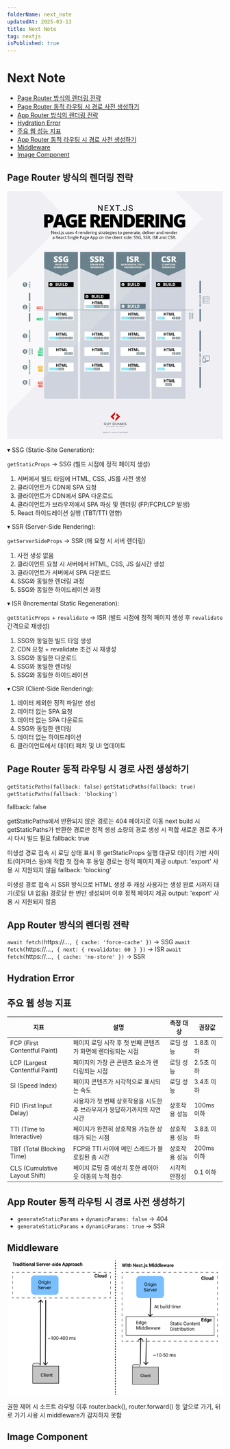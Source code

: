 ```yaml
---
folderName: next_note
updatedAt: 2025-03-13
title: Next Note
tag: nextjs
isPublished: true
---
```


# Next Note

- [Page Router 방식의 렌더링 전략](#page-router-방식의-렌더링-전략)
- [Page Router 동적 라우팅 시 경로 사전 생성하기](#page-router-동적-라우팅-시-경로-사전-생성하기)
- [App Router 방식의 렌더링 전략](#app-router-방식의-렌더링-전략)
- [Hydration Error](#hydration-error)
- [주요 웹 성능 지표](#주요-웹-성능-지표)
- [App Router 동적 라우팅 시 경로 사전 생성하기](#app-router-동적-라우팅-시-경로-사전-생성하기)
- [Middleware](#middleware)
- [Image Component](#image-component)

## Page Router 방식의 렌더링 전략

![img](images/page_router_rendering_strategy.webp)

▾ SSG (Static-Site Generation):

`getStaticProps` → SSG (빌드 시점에 정적 페이지 생성)

1. 서버에서 빌드 타임에 HTML, CSS, JS를 사전 생성
2. 클라이언트가 CDN에 SPA 요청
3. 클라이언트가 CDN에서 SPA 다운로드
4. 클라이언트가 브라우저에서 SPA 파싱 및 렌더링 (FP/FCP/LCP 발생)
5. React 하이드레이션 실행 (TBT/TTI 영향)

▾ SSR (Server-Side Rendering):

`getServerSideProps` → SSR (매 요청 시 서버 렌더링)

1. 사전 생성 없음
2. 클라이언트 요청 시 서버에서 HTML, CSS, JS 실시간 생성
3. 클라이언트가 서버에서 SPA 다운로드
4. SSG와 동일한 렌더링 과정
5. SSG와 동일한 하이드레이션 과정

▾ ISR (Incremental Static Regeneration):

`getStaticProps` + `revalidate` → ISR (빌드 시점에 정적 페이지 생성 후 `revalidate` 간격으로 재생성)

1. SSG와 동일한 빌드 타임 생성
2. CDN 요청 + revalidate 조건 시 재생성
3. SSG와 동일한 다운로드
4. SSG와 동일한 렌더링
5. SSG와 동일한 하이드레이션

▾ CSR (Client-Side Rendering):

1. 데이터 제외한 정적 파일만 생성
2. 데이터 없는 SPA 요청
3. 데이터 없는 SPA 다운로드
4. SSG와 동일한 렌더링
5. 데이터 없는 하이드레이션
6. 클라이언트에서 데이터 페치 및 UI 업데이트

## Page Router 동적 라우팅 시 경로 사전 생성하기

`getStaticPaths(fallback: false)`
`getStaticPaths(fallback: true)`
`getStaticPaths(fallback: 'blocking')`

fallback: false

getStaticPaths에서 반환되지 않은 경로는 404 페이지로 이동
next build 시 getStaticPaths가 반환한 경로만 정적 생성
소량의 경로 생성 시 적합
새로운 경로 추가 시 다시 빌드 필요
fallback: true

미생성 경로 접속 시 로딩 상태 표시 후 getStaticProps 실행
대규모 데이터 기반 사이트(이커머스 등)에 적합
첫 접속 후 동일 경로는 정적 페이지 제공
output: 'export' 사용 시 지원되지 않음
fallback: 'blocking'

미생성 경로 접속 시 SSR 방식으로 HTML 생성 후 캐싱
사용자는 생성 완료 시까지 대기(로딩 UI 없음)
경로당 한 번만 생성되며 이후 정적 페이지 제공
output: 'export' 사용 시 지원되지 않음

## App Router 방식의 렌더링 전략

`await fetch(`https://...`, { cache: 'force-cache' })` → SSG
`await fetch(`https://...`, { next: { revalidate: 60 } })` → ISR
`await fetch(`https://...`, { cache: 'no-store' })` → SSR

## Hydration Error

## 주요 웹 성능 지표

| 지표                           | 설명                                                                     | 측정 대상     | 권장값     |
| ------------------------------ | ------------------------------------------------------------------------ | ------------- | ---------- |
| FCP (First Contentful Paint)   | 페이지 로딩 시작 후 첫 번째 콘텐츠가 화면에 렌더링되는 시점              | 로딩 성능     | 1.8초 이하 |
| LCP (Largest Contentful Paint) | 페이지의 가장 큰 콘텐츠 요소가 렌더링되는 시점                           | 로딩 성능     | 2.5초 이하 |
| SI (Speed Index)               | 페이지 콘텐츠가 시각적으로 표시되는 속도                                 | 로딩 성능     | 3.4초 이하 |
| FID (First Input Delay)        | 사용자가 첫 번째 상호작용을 시도한 후 브라우저가 응답하기까지의 지연시간 | 상호작용 성능 | 100ms 이하 |
| TTI (Time to Interactive)      | 페이지가 완전히 상호작용 가능한 상태가 되는 시점                         | 상호작용 성능 | 3.8초 이하 |
| TBT (Total Blocking Time)      | FCP와 TTI 사이에 메인 스레드가 블로킹된 총 시간                          | 상호작용 성능 | 200ms 이하 |
| CLS (Cumulative Layout Shift)  | 페이지 로딩 중 예상치 못한 레이아웃 이동의 누적 점수                     | 시각적 안정성 | 0.1 이하   |

## App Router 동적 라우팅 시 경로 사전 생성하기

- `generateStaticParams` + `dynamicParams: false` → 404
- `generateStaticParams` + `dynamicParams: true` → SSR

## Middleware

![img](images/nextjs_middleware.png)

권한 제어 시 소프트 라우팅 이후 router.back(), router.forward() 등 앞으로 가기, 뒤로 가기 사용 시 middleware가 감지하지 못함

## Image Component
